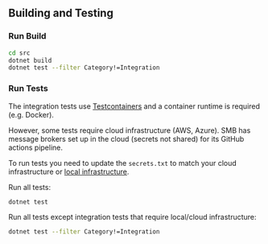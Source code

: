 ## Building and Testing

### Run Build

```bash
cd src
dotnet build
dotnet test --filter Category!=Integration
```

### Run Tests

The integration tests use [Testcontainers](https://testcontainers.com/) and a container runtime is required (e.g. Docker).

However, some tests require cloud infrastructure (AWS, Azure).
SMB has message brokers set up in the cloud (secrets not shared) for its GitHub actions pipeline.

To run tests you need to update the `secrets.txt` to match your cloud infrastructure or [local infrastructure](/src/Infrastructure/README.md).

Run all tests:

```bash
dotnet test
```

Run all tests except integration tests that require local/cloud infrastructure:

```bash
dotnet test --filter Category!=Integration
```
